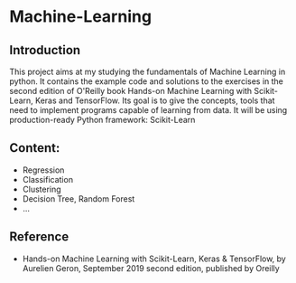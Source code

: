 # Machine-Learning
  ## Introduction
This project aims at my studying the fundamentals of Machine Learning in python. It contains the example code and solutions to the exercises in the second edition of O'Reilly book Hands-on Machine Learning with Scikit-Learn, Keras and TensorFlow.
Its goal is to give the concepts, tools that need to implement programs capable of learning from data. It will be using production-ready Python framework: Scikit-Learn
  ## Content:
- Regression
- Classification
- Clustering
- Decision Tree, Random Forest
- ...
 ## Reference
- Hands-on Machine Learning with Scikit-Learn, Keras & TensorFlow, by Aurelien Geron, September 2019 second edition, published by Oreilly

